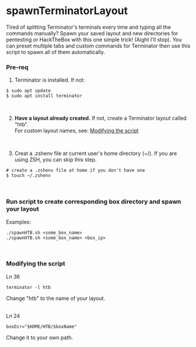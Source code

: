 # spawnTerminatorLayout
Tired of splitting Terminator's terminals every time and typing all the commands manually? Spawn your saved layout and new directories for pentesting or HackTheBox with this one simple trick! (Aight I'll stop). You can preset multiple tabs and custom commands for Terminator then use this script to spawn all of them automatically. 


### Pre-req
1) Terminator is installed. If not: <br>
```
$ sudo apt update
$ sudo apt install terminator
```
<br>


2) **Have a layout already created.** If not, create a Terminator layout called "htb". <br>
For custom layout names, see: [Modifying the script](#modifying-the-script)
<br>


3) Creat a .zshenv file at current user's home directory (~/). If you are using ZSH, you can skip this step.

```
# create a .zshenv file at home if you don't have one
$ touch ~/.zshenv
```
<br>


### Run script to create corresponding box directory and spawn your layout
Examples: 
```
./spawnHTB.sh <some_box_name> 
./spawnHTB.sh <some_box_name> <box_ip>
```
<br>


### Modifying the script
Ln 36
```
terminator -l htb
```
Change "htb" to the name of your layout. <br>
<br>


Ln 24
```
boxDir="$HOME/HTB/$boxName"
```
Change it to your own path.
<br>
